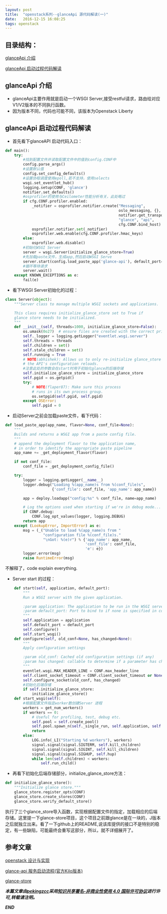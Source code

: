 ```yaml
---
layout: post
title:  "openstack系列--glanceApi 源代码解读(一)"
date:   2016-12-15 16:08:25
tags: openstack
---
```


## 目录结构：

[glanceApi 介绍](#A)

[glanceApi 启动过程代码解读](#B)


<a name="A"></a>

## glanceApi 介绍

- glanceApi主要作用就是启动一个WSGI Server,接受restful请求，路由给对应V1/V2版本的不同执行函数。
- 因为版本不同，代码也可能不同，该版本为Openstack Liberty

 
## glanceApi 启动过程代码解读

- 首先看下glanceAPI 启动代码入口：

```python
def main():
    try:
        #找到配置文件并读取配置文件中的值到config.CONF中
        config.parse_args()
        #设置默认值
        config.set_config_defaults()
        #设置协程调度使用epoll,若不支持，使用selects
        wsgi.set_eventlet_hub()
        logging.setup(CONF, 'glance')
        notifier.set_defaults()
        #osprofiler的使用与Ceilometer性能分析有关，此处略过
        if cfg.CONF.profiler.enabled:
            _notifier = osprofiler.notifier.create("Messaging",
                                                   oslo_messaging, {},
                                                   notifier.get_transport(),
                                                   "glance", "api",
                                                   cfg.CONF.bind_host)
            osprofiler.notifier.set(_notifier)
            osprofiler.web.enable(cfg.CONF.profiler.hmac_keys)
        else:
            osprofiler.web.disable()
        #初始化WSGI Server
        server = wsgi.Server(initialize_glance_store=True)
        #先加载paste文件，生成app,然后启动WSGI Serve
        server.start(config.load_paste_app('glance-api'), default_port=9292)
        #循环等待请求
        server.wait()
    except KNOWN_EXCEPTIONS as e:
        fail(e)
```

- 看下WSGI Server初始化的过程：

```python
class Server(object):
    """Server class to manage multiple WSGI sockets and applications.

    This class requires initialize_glance_store set to True if
    glance store needs to be initialized.
    """
    def __init__(self, threads=1000, initialize_glance_store=False):
        os.umask(0o27)  # ensure files are created with the correct privileges
        self._logger = logging.getLogger("eventlet.wsgi.server")
        self.threads = threads
        self.children = set()
        self.stale_children = set()
        self.running = True
        # NOTE(abhishek): Allows us to only re-initialize glance_store when
        # the API's configuration reloads.
        #注意此处的参数会在start时用于初始化glance的后端存储
        self.initialize_glance_store = initialize_glance_store
        self.pgid = os.getpid()
        try:
            # NOTE(flaper87): Make sure this process
            # runs in its own process group.
            os.setpgid(self.pgid, self.pgid)
        except OSError:
            self.pgid = 0
```


- 启动Server之前会加载paste文件，看下代码：

```python
def load_paste_app(app_name, flavor=None, conf_file=None):
    """
    Builds and returns a WSGI app from a paste config file.
    """
    # append the deployment flavor to the application name,
    # in order to identify the appropriate paste pipeline
    app_name += _get_deployment_flavor(flavor)

    if not conf_file:
        conf_file = _get_deployment_config_file()

    try:
        logger = logging.getLogger(__name__)
        logger.debug("Loading %(app_name)s from %(conf_file)s",
                     {'conf_file': conf_file, 'app_name': app_name})

        app = deploy.loadapp("config:%s" % conf_file, name=app_name)

        # Log the options used when starting if we're in debug mode...
        if CONF.debug:
            CONF.log_opt_values(logger, logging.DEBUG)
        return app
    except (LookupError, ImportError) as e:
        msg = (_("Unable to load %(app_name)s from "
                 "configuration file %(conf_file)s."
                 "\nGot: %(e)r") % {'app_name': app_name,
                                    'conf_file': conf_file,
                                    'e': e})
        logger.error(msg)
        raise RuntimeError(msg)
```
不解释了，code explain everything.

- Server start 的过程：

```python
    def start(self, application, default_port):
        """
        Run a WSGI server with the given application.

        :param application: The application to be run in the WSGI server
        :param default_port: Port to bind to if none is specified in conf
        """
        self.application = application
        self.default_port = default_port
        self.configure()
        self.start_wsgi()
    def configure(self, old_conf=None, has_changed=None):
        """
        Apply configuration settings

        :param old_conf: Cached old configuration settings (if any)
        :param has changed: callable to determine if a parameter has changed
        """
        eventlet.wsgi.MAX_HEADER_LINE = CONF.max_header_line
        self.client_socket_timeout = CONF.client_socket_timeout or None
        self.configure_socket(old_conf, has_changed)
        #初始化后端存储
        if self.initialize_glance_store:
            initialize_glance_store()
    def start_wsgi(self):
        #根据配置文件指定worker数创建Server 进程
        workers = get_num_workers()
        if workers == 0:
            # Useful for profiling, test, debug etc.
            self.pool = self.create_pool()
            self.pool.spawn_n(self._single_run, self.application, self.sock)
            return
        else:
            LOG.info(_LI("Starting %d workers"), workers)
            signal.signal(signal.SIGTERM, self.kill_children)
            signal.signal(signal.SIGINT, self.kill_children)
            signal.signal(signal.SIGHUP, self.hup)
            while len(self.children) < workers:
                self.run_child()
```

- 再看下初始化后端存储部分，initialize_glance_store方法：
```python
def initialize_glance_store():
    """Initialize glance store."""
    glance_store.register_opts(CONF)
    glance_store.create_stores(CONF)
    glance_store.verify_default_store()
```
执行了三个glance_store导入函数，实现根据配置文件的指定，加载相应的后端存储。这里提一下glance-store项目，这个项目之前跟glance是在一块的，J版本之后就独立出来。看了一下github上的README,说该库提供的接口不是特别的稳定，有一些缺陷，可能最终会重写这部分，所以，就不详细展开了。



## 参考文章

[openstack 设计与实现](https://book.douban.com/subject/26374647/)

[glance-api 服务启动流程(官方Kilo版本)
](https://zhaoqqi.github.io/2016/08/02/glance-image-driver/)

[glance-store ](https://github.com/openstack/glance_store)


***本篇文章由[pekingzcc](https://zhangchenchen.github.io/)采用[知识共享署名-非商业性使用 4.0 国际许可协议](https://creativecommons.org/licenses/by-nc-sa/4.0/)进行许可,转载请注明。***


 ***END***
